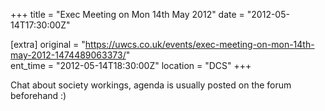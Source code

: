 +++
title = "Exec Meeting on Mon 14th May 2012"
date = "2012-05-14T17:30:00Z"

[extra]
original = "https://uwcs.co.uk/events/exec-meeting-on-mon-14th-may-2012-1474489063373/"    
ent_time = "2012-05-14T18:30:00Z"
location = "DCS"
+++

Chat about society workings, agenda is usually posted on the forum beforehand :)

